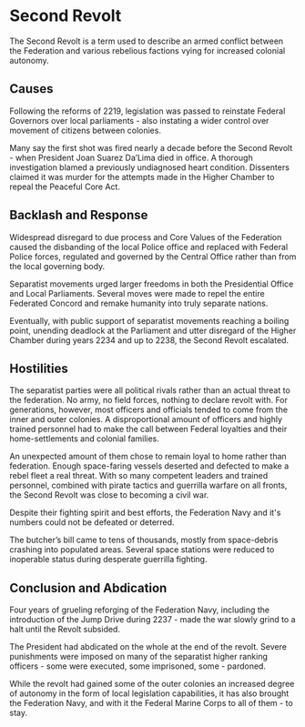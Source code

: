 ﻿---
status : 2
securityClass : 0
name : Second Revolt
---

# Second Revolt

The Second Revolt is a term used to describe an armed conflict between the Federation and various rebelious factions vying for increased colonial autonomy.


## Causes

Following the reforms of 2219, legislation was passed to reinstate Federal Governors over local parliaments - also instating a wider control over movement of citizens between colonies.

Many say the first shot was fired nearly a decade before the Second Revolt - when President Joan Suarez Da’Lima died in office.
A thorough investigation blamed a previously undiagnosed heart condition.
Dissenters claimed it was murder for the attempts made in the Higher Chamber to repeal the Peaceful Core Act.


## Backlash and Response

Widespread disregard to due process and Core Values of the Federation caused the disbanding of the local Police office and replaced with Federal Police forces, regulated and governed by the Central Office rather than from the local governing body.

Separatist movements urged larger freedoms in both the Presidential Office and Local Parliaments. Several moves were made to repel the entire Federated Concord and remake humanity into truly separate nations.

Eventually, with public support of separatist movements reaching a boiling point, unending deadlock at the Parliament and utter disregard of the Higher Chamber during years 2234 and up to 2238, the Second Revolt escalated.


## Hostilities

The separatist parties were all political rivals rather than an actual threat to the federation. No army, no field forces, nothing to declare revolt with. For generations, however, most officers and officials tended to come from the inner and outer colonies. A disproportional amount of officers and highly trained personnel had to make the call between Federal loyalties and their home-settlements and colonial families.

An unexpected amount of them chose to remain loyal to home rather than federation. Enough space-faring vessels deserted and defected to make a rebel fleet a real threat.
With so many competent leaders and trained personnel, combined with pirate tactics and guerrilla warfare on all fronts, the Second Revolt was close to becoming a civil war.

Despite their fighting spirit and best efforts, the Federation Navy and it's numbers could not be defeated or deterred.

The butcher’s bill came to tens of thousands, mostly from space-debris crashing into populated areas. Several space stations were reduced to inoperable status during desperate guerrilla fighting.


## Conclusion and Abdication

Four years of grueling reforging of the Federation Navy, including the introduction of the Jump Drive during 2237 - made the war slowly grind to a halt until the Revolt subsided.

The President had abdicated on the whole at the end of the revolt.
Severe punishments were imposed on many of the separatist higher ranking officers - some were executed, some imprisoned, some - pardoned.

While the revolt had gained some of the outer colonies an increased degree of autonomy in the form of local legislation capabilities, it has also brought the Federation Navy, and with it the Federal Marine Corps to all of them - to stay.

